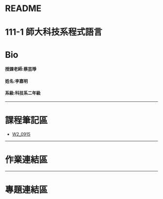 # README
111-1 師大科技系程式語言
==
# Bio
#### 授課老師:蔡芸琤    
#### 姓名:李嘉明    
#### 系級:科技系二年級     
---
# 課程筆記區
*   [W2_0915]() 
---
# 作業連結區
---
# 專題連結區
